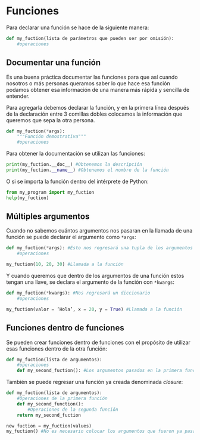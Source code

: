 # Funciones

Para declarar una función se hace de la siguiente manera:

~~~python
def my_fuction(lista de parámetros que pueden ser por omisión):
	#operaciones
~~~

## Documentar una función

Es una buena práctica documentar las funciones para que así cuando nosotros o más personas queramos saber lo que hace esa función podamos obtener esa información de una manera más rápida y sencilla de entender.

Para agregarla debemos declarar la función, y en la primera línea después de la declaración entre 3 comillas dobles colocamos la información que queremos que sepa la otra persona.

~~~python
def my_fuction(*args): 
	"""Función demostrativa"""
	#operaciones
~~~



Para obtener la documentación se utilizan las funciones:

~~~python
print(my_fuction.__doc__) #Obtenemos la descripción 
print(my_fuction.__name__) #Obtenemos el nombre de la función 
~~~

O si se importa la función dentro del intérprete de Python:

~~~python
from my_program import my_fuction
help(my_fuction)
~~~

 

## Múltiples argumentos

Cuando no sabemos cuántos argumentos nos pasaran en la llamada de una función se puede declarar el argumento como `*args`:

~~~python
def my_fuction(*args): #Esto nos regresará una tupla de los argumentos que fueron pasados
    #operaciones

my_fuction(10, 20, 30) #Llamada a la función
~~~



Y cuando queremos que dentro de los argumentos de una función estos tengan una llave, se declara el argumento de la función con `*kwargs`:

~~~python
def my_fuction(*kwargs): #Nos regresará un diccionario
	#operaciones

my_fuction(valor = ‘Hola’, x = 20, y = True) #Llamada a la función
~~~



## Funciones dentro de funciones

Se pueden crear funciones dentro de funciones con el propósito de utilizar esas funciones dentro de la otra función:

~~~python
def my_fuction(lista de argumentos):
    #operaciones
    def my_second_fuction(): #Los argumentos pasados en la primera función también podrán ser utilizados en esta
~~~



 También se puede regresar una función ya creada denominada *closure*:

~~~python
def my_fuction(lista de argumentos):
    #Operaciones de la primera función
    def my_second_function():
    	#Operaciones de la segunda función
    return my_second_fuction

new fuction = my_fuction(values)
my_fuction() #No es necesario colocar los argumentos que fueron ya pasados para crear la función

~~~